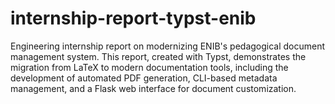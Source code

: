 # internship-report-typst-enib
Engineering internship report on modernizing ENIB's pedagogical document management system. This report, created with Typst, demonstrates the migration from LaTeX to modern documentation tools, including the development of automated PDF generation, CLI-based metadata management, and a Flask web interface for document customization.
